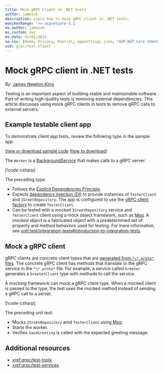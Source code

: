 ```yaml
---
title: Mock gRPC client in .NET tests
author: jamesnk
description: Learn how to mock gRPC client in .NET tests.
monikerRange: '>= aspnetcore-3.1'
ms.author: jamesnk
ms.custom: mvc
ms.date: 01/01/2022
no-loc: [Home, Privacy, Kestrel, appsettings.json, "ASP.NET Core Identity", cookie, Cookie, Blazor, "Blazor Server", "Blazor WebAssembly", "Identity", "Let's Encrypt", Razor, SignalR]
uid: grpc/test-client
---
```

# Mock gRPC client in .NET tests

By: [James Newton-King](https://twitter.com/jamesnk)

Testing is an important aspect of building stable and maintainable software. Part of writing high-quality tests is removing external dependencies. This article discusses using mock gRPC clients in tests to remove gRPC calls to external servers.

## Example testable client app

To demonstrate client app tests, review the following type in the sample app. 

[View or download sample code](https://github.com/dotnet/AspNetCore.Docs/tree/main/aspnetcore/grpc/test-services/sample) ([how to download](xref:index#how-to-download-a-sample))

The `Worker` is a [BackgroundService](xref:Microsoft.Extensions.Hosting.BackgroundService) that makes calls to a gRPC server.

[!code-csharp[](test-services/sample/Client/Worker.cs?name=snippet_Worker)]

The preceding type:

* Follows the [Explicit Dependencies Principle](/dotnet/architecture/modern-web-apps-azure/architectural-principles#explicit-dependencies).
* Expects [dependency injection (DI)](xref:fundamentals/dependency-injection) to provide instances of `TesterClient` and `IGreetRepository`. The app is configured to use the [gRPC client factory](xref:grpc/clientfactory) to create `TesterClient`.
* Can be tested with a mocked `IGreetRepository` service and `TesterClient` client using a mock object framework, such as [Moq](https://www.nuget.org/packages/Moq). A *mocked object* is a fabricated object with a predetermined set of property and method behaviors used for testing. For more information, see <xref:test/integration-tests#introduction-to-integration-tests>.

## Mock a gRPC client

gRPC clients are concrete client types that are [generated from `*\*.proto*` files](xref:grpc/basics#generated-c-assets). The concrete gRPC client has methods that translate to the gRPC service in the `*\*.proto*` file. For example, a service called `Greeter` generates a `GreeterClient` type with methods to call the service.

A mocking framework can mock a gRPC client type. When a mocked client is passed to the type, the test uses the mocked method instead of sending a gRPC call to a server.

[!code-csharp[](test-services/sample/Tests/Client/WorkerTests.cs?name=snippet_Test)]

The preceding unit test:

* Mocks `IGreetRepository` amd `TesterClient` using [Moq](https://www.nuget.org/packages/Moq).
* Starts the worker.
* Verifies `SaveGreeting` is called with the expected greeting message.

## Additional resources

* <xref:grpc/test-tools>
* <xref:grpc/test-services>